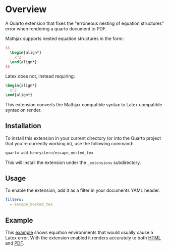 # Overview

A Quarto extension that fixes the "erroneous nesting of equation structures" error when rendering a quarto document to PDF.

Mathjax supports nested equation structures in the form:

```latex
$$
  \begin{align*}
    x^2
  \end{align*}
$$
```

Latex does not, instead requiring:

```latex
\begin{align*}
  x^2
\end{align*}
```

This extension converts the Mathjax compatible syntax to Latex compatible syntax on render.

## Installation

To install this extension in your current directory (or into the Quarto project that you're currently working in), use the following command:

```bash
quarto add henrystern/escape_nested_tex
```

This will install the extension under the `_extensions` subdirectory.

## Usage

To enable the extension, add it as a filter in your documents YAML header.

```yaml
filters:
  - escape_nested_tex
```

## Example

This [example](example.qmd) shows equation environments that would usually cause a Latex error. With the extension enabled it renders accurately to both [HTML](example.html) and [PDF](example.pdf).
